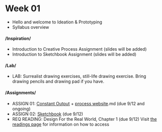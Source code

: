 # Week 01 

* Hello and welcome to Ideation & Prototyping
* Syllabus overview

#### /Inspiration/

* Introduction to Creative Process Assignment (slides will be added)
* Introduction to Sketchbook Assignment (slides will be added)

#### /Lab/

* LAB: Surrealist drawing exercises, still-life drawing exercise. Bring drawing pencils and drawing pad if you have. 

#### /Assignments/ 

* ASSIGN 01: [Constant Output](constant_output_choices.md) + [process website](process_website).md (due 9/12 and ongoing)
* ASSIGN 02: [Sketchbook](notebook_or_sketchbook.md) (due 9/12)
* REQ READING: Design For the Real World, Chapter 1 (due 9/12) Visit [the readings page](readings.md) for information on how to access
